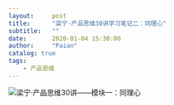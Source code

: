 ```yaml
---
layout:     post
title:      "梁宁·产品思维30讲学习笔记二：同理心"
subtitle:   ""
date:       2020-01-04 15:30:00
author:     "Paian"
catalog: true
tags:
    - 产品思维
---
```


![梁宁·产品思维30讲——模块一：同理心](/img/in-post/梁宁·产品思维30讲——模块一：同理心.png)

